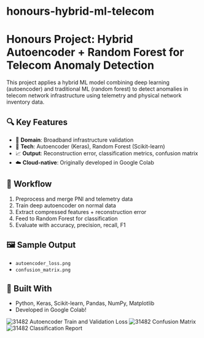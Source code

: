 # honours-hybrid-ml-telecom
# Honours Project: Hybrid Autoencoder + Random Forest for Telecom Anomaly Detection

This project applies a hybrid ML model combining deep learning (autoencoder) and traditional ML (random forest) to detect anomalies in telecom network infrastructure using telemetry and physical network inventory data.

## 🔍 Key Features
- 📡 **Domain**: Broadband infrastructure validation
- 🤖 **Tech**: Autoencoder (Keras), Random Forest (Scikit-learn)
- 📈 **Output**: Reconstruction error, classification metrics, confusion matrix
- ☁️ **Cloud-native**: Originally developed in Google Colab

## 🧪 Workflow
1. Preprocess and merge PNI and telemetry data
2. Train deep autoencoder on normal data
3. Extract compressed features + reconstruction error
4. Feed to Random Forest for classification
5. Evaluate with accuracy, precision, recall, F1

## 🖼️ Sample Output
- `autoencoder_loss.png`
- `confusion_matrix.png`

## 🔬 Built With
- Python, Keras, Scikit-learn, Pandas, NumPy, Matplotlib
- Developed in Google Colab!


![31482 Autoencoder Train and Validation Loss](https://github.com/user-attachments/assets/18b6fc9c-a8eb-478d-8ce0-4da681dac327)
![31482 Confusion Matrix](https://github.com/user-attachments/assets/96571a10-8758-4718-9ce8-01ec225ed25b)
![31482 Classification Report](https://github.com/user-attachments/assets/12d47727-48ae-45b7-91c5-9b1e03053d04)

